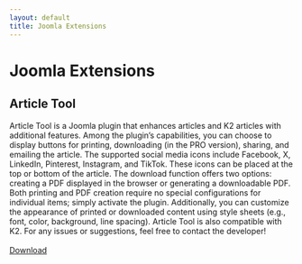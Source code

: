 ```yaml
---
layout: default
title: Joomla Extensions
---
```

# Joomla Extensions

## Article Tool
Article Tool is a Joomla plugin that enhances articles and K2 articles with additional features. Among the plugin’s capabilities, you can choose to display buttons for printing, downloading (in the PRO version), sharing, and emailing the article. The supported social media icons include Facebook, X, LinkedIn, Pinterest, Instagram, and TikTok. These icons can be placed at the top or bottom of the article. The download function offers two options: creating a PDF displayed in the browser or generating a downloadable PDF. Both printing and PDF creation require no special configurations for individual items; simply activate the plugin. Additionally, you can customize the appearance of printed or downloaded content using style sheets (e.g., font, color, background, line spacing). Article Tool is also compatible with K2. For any issues or suggestions, feel free to contact the developer!
<br /><br />
<a href="https://payhip.com/b/Eje2v" target="_blank" class="btn btn-primary btn-xl">Download</a>
